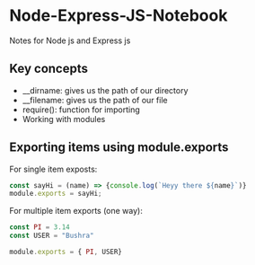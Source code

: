 # Node-Express-JS-Notebook
Notes for Node js and Express js

## Key concepts
* __dirname: gives us the path of our directory
* __filename: gives us the path of our file
* require(): function for importing
* Working with modules
  
## Exporting items using module.exports

For single item exposts:

```javascript
const sayHi = (name) => {console.log(`Heyy there ${name}`)}
module.exports = sayHi;
```
For multiple item exports (one way):

```javascript
const PI = 3.14
const USER = "Bushra"

module.exports = { PI, USER}
```


